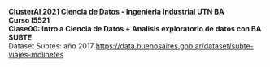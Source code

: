 **ClusterAI 2021
Ciencia de Datos - Ingenieria Industrial UTN BA <br>
Curso I5521 <br>
Clase00: Intro a Ciencia de Datos + Analisis exploratorio de datos con BA SUBTE**  <br>
Dataset Subtes: año 2017 https://data.buenosaires.gob.ar/dataset/subte-viajes-molinetes 
